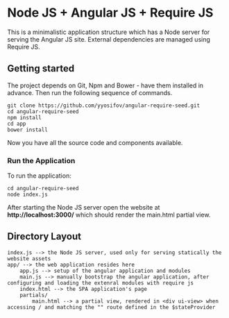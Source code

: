 # Node JS + Angular JS + Require JS

This is a minimalistic application structure which has a Node server for serving the Angular JS site. External dependencies are managed using Require JS.

## Getting started

The project depends on Git, Npm and Bower - have them installed in advance. Then run the following sequence of commands.

    git clone https://github.com/yyosifov/angular-require-seed.git
	cd angular-require-seed
	npm install
	cd app
	bower install 

 Now you have all the source code and components available.

### Run the Application

To run the application:

	cd angular-require-seed
	node index.js

After starting the Node JS server open the website at **http://localhost:3000/** which should render the main.html partial view.

## Directory Layout

    index.js --> the Node JS server, used only for serving statically the website assets
    app/ --> the web application resides here
    	app.js --> setup of the angular application and modules
    	main.js --> manually bootstrap the angular application, after configuring and loading the extenral modules with require js
    	index.html --> the SPA application's page
    	partials/
    		main.html --> a partial view, rendered in <div ui-view> when accessing / and matching the "" route defined in the $stateProvider